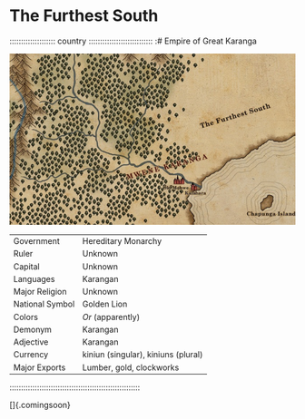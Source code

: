 # The Furthest South


:::::::::::::::::::: country ::::::::::::::::::::::::::::
:# Empire of Great Karanga

![Map of Mwene Karanga, by Robert Altbauer](assets/Maps/Details/World/Mwene_Karanga.jpg "Map of Mwene Karanga, by Robert Altbauer")

|                 |                                     |
| --------------- | ----------------------------------- |
| Government      | Hereditary Monarchy                 |
| Ruler           | Unknown                             |
| Capital         | Unknown                             |
| Languages       | Karangan                            |
| Major Religion  | Unknown                             |
| National Symbol | Golden Lion                         |
| Colors          | *Or* (apparently)                   |
| Demonym         | Karangan                            |
| Adjective       | Karangan                            |
| Currency        | kiniun (singular), kiniuns (plural) |
| Major Exports   | Lumber, gold, clockworks            |
:::::::::::::::::::::::::::::::::::::::::::::::::::::::::

[]{.comingsoon}
